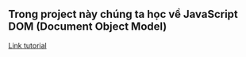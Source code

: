 ## Trong project này chúng ta học về JavaScript DOM (Document Object Model)

[Link tutorial](https://bit.ly/javascript-dom)
